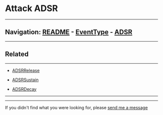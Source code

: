 # Attack ADSR


---
Navigation: [README](README.md) - [EventType](EventType.md) - [ADSR](ADSR.md)
---







---


### 








### 











## Related
---

- [ADSRRelease](ADSRRelease.md)

- [ADSRSustain](ADSRSustain.md)

- [ADSRDecay](ADSRDecay.md)

---


---

If you didn't find what you were looking for, please [send me a message](mailto:contact+help@haptrix.com)